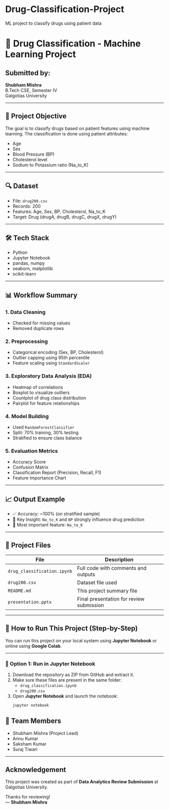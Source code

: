 # Drug-Classification-Project
ML project to classify drugs using patient data

# 💊 Drug Classification - Machine Learning Project

##  Submitted by:
**Shubham Mishra**  
B.Tech CSE, Semester IV  
Galgotias University

---

## 🧠 Project Objective

The goal is to classify drugs based on patient features using machine learning. The classification is done using patient attributes:

- Age
- Sex
- Blood Pressure (BP)
- Cholesterol level
- Sodium to Potassium ratio (Na_to_K)

---

## 🔍 Dataset

- File: `drug200.csv`
- Records: 200
- Features: Age, Sex, BP, Cholesterol, Na_to_K
- Target: Drug (drugA, drugB, drugC, drugX, drugY)

---

## 🛠️ Tech Stack

- Python
- Jupyter Notebook
- pandas, numpy
- seaborn, matplotlib
- scikit-learn

---

## 📊 Workflow Summary

### 1. Data Cleaning
- Checked for missing values
- Removed duplicate rows

### 2. Preprocessing
- Categorical encoding (Sex, BP, Cholesterol)
- Outlier capping using 95th percentile
- Feature scaling using `StandardScaler`

### 3. Exploratory Data Analysis (EDA)
- Heatmap of correlations
- Boxplot to visualize outliers
- Countplot of drug class distribution
- Pairplot for feature relationships

### 4. Model Building
- Used `RandomForestClassifier`
- Split: 70% training, 30% testing
- Stratified to ensure class balance

### 5. Evaluation Metrics
- Accuracy Score
- Confusion Matrix
- Classification Report (Precision, Recall, F1)
- Feature Importance Chart

---

## 📈 Output Example

- ✅ Accuracy: ~100% (on stratified sample)
- 🔬 Key Insight: `Na_to_K` and `BP` strongly influence drug prediction
- 🧠 Most important feature: `Na_to_K`

---

## 📂 Project Files

| File | Description |
|------|-------------|
| `drug_classification.ipynb` | Full code with comments and outputs |
| `drug200.csv` | Dataset file used |
| `README.md` | This project summary file |
| `presentation.pptx` | Final presentation for review submission |

---

## 🚀 How to Run This Project (Step-by-Step)

You can run this project on your local system using **Jupyter Notebook** or online using **Google Colab**.

---

### 🧪 Option 1: Run in Jupyter Notebook

1. Download the repository as ZIP from GitHub and extract it.
2. Make sure these files are present in the same folder:
   - `drug_classification.ipynb`
   - `drug200.csv`
3. Open **Jupyter Notebook** and launch the notebook:
   ```bash
   jupyter notebook


## 👥 Team Members

- Shubham Mishra (Project Lead)
- Annu Kumar
- Saksham Kumar
- Suraj Tiwari

---

##  Acknowledgement

This project was created as part of **Data Analytics Review Submission** at Galgotias University.

Thanks for reviewing!  
— **Shubham Mishra**

